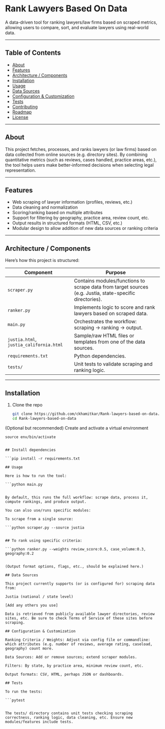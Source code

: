 # Rank Lawyers Based On Data

A data-driven tool for ranking lawyers/law firms based on scraped metrics, allowing users to compare, sort, and evaluate lawyers using real-world data.

---

## Table of Contents

- [About](#about)  
- [Features](#features)  
- [Architecture / Components](#architecture--components)  
- [Installation](#installation)  
- [Usage](#usage)  
- [Data Sources](#data-sources)  
- [Configuration & Customization](#configuration--customization)  
- [Tests](#tests)  
- [Contributing](#contributing)  
- [Roadmap](#roadmap)  
- [License](#license)  

---

## About

This project fetches, processes, and ranks lawyers (or law firms) based on data collected from online sources (e.g. directory sites). By combining quantitative metrics (such as reviews, cases handled, practice areas, etc.), the tool helps users make better-informed decisions when selecting legal representation.

---

## Features

- Web scraping of lawyer information (profiles, reviews, etc.)  
- Data cleaning and normalization  
- Scoring/ranking based on multiple attributes  
- Support for filtering by geography, practice area, review count, etc.  
- Output results in structured formats (HTML, CSV, etc.)  
- Modular design to allow addition of new data sources or ranking criteria  

---

## Architecture / Components

Here’s how this project is structured:

| Component | Purpose |
|---|---|
| `scraper.py` | Contains modules/functions to scrape data from target sources (e.g. Justia, state-specific directories). |
| `ranker.py` | Implements logic to score and rank lawyers based on scraped data. |
| `main.py` | Orchestrates the workflow: scraping → ranking → output. |
| `justia.html`, `justia_california.html` | Sample/raw HTML files or templates from one of the data sources. |
| `requirements.txt` | Python dependencies. |
| `tests/` | Unit tests to validate scraping and ranking logic. |

---

## Installation

1. Clone the repo  
   ```bash
   git clone https://github.com/ckhamitkar/Rank-lawyers-based-on-data.git
   cd Rank-lawyers-based-on-data

   
  (Optional but recommended) Create and activate a virtual environment

```python3 -m venv env
source env/bin/activate


## Install dependencies

```pip install -r requirements.txt

## Usage

Here is how to run the tool:

```python main.py


By default, this runs the full workflow: scrape data, process it, compute rankings, and produce output.

You can also use/runs specific modules:

To scrape from a single source:

```python scraper.py --source justia


## To rank using specific criteria:

```python ranker.py --weights review_score:0.5, case_volume:0.3, geography:0.2


(Output format options, flags, etc., should be explained here.)

## Data Sources

This project currently supports (or is configured for) scraping data from:

Justia (national / state level)

[Add any others you use]

Data is retrieved from publicly available lawyer directories, review sites, etc. Be sure to check Terms of Service of these sites before scraping.

## Configuration & Customization

Ranking Criteria / Weights: Adjust via config file or commandline: which attributes (e.g. number of reviews, average rating, caseload, geography) count more.

Data Sources: Add or remove sources; extend scraper modules.

Filters: By state, by practice area, minimum review count, etc.

Output formats: CSV, HTML, perhaps JSON or dashboards.

## Tests

To run the tests:

```pytest


The tests/ directory contains unit tests checking scraping correctness, ranking logic, data cleaning, etc. Ensure new modules/features include tests.
